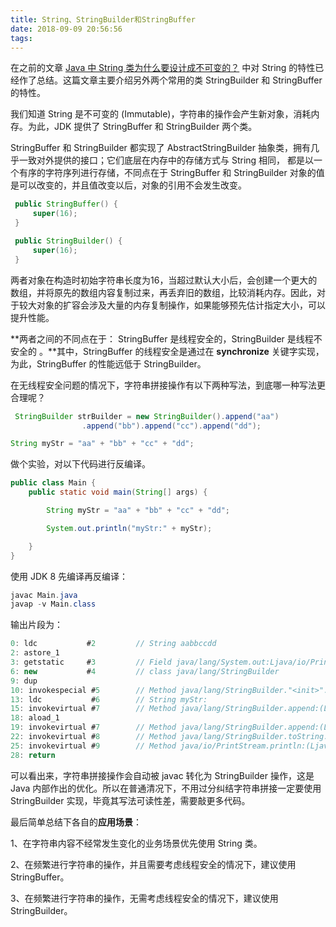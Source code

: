```yaml
---
title: String、StringBuilder和StringBuffer
date: 2018-09-09 20:56:56
tags:
---
```


在之前的文章 [Java 中 String 类为什么要设计成不可变的？](http://wuzhangyang.com/2018/09/01/why-string-is-immutable/) 中对 String 的特性已经作了总结。这篇文章主要介绍另外两个常用的类 StringBuilder 和 StringBuffer 的特性。

我们知道 String 是不可变的 (Immutable)，字符串的操作会产生新对象，消耗内存。为此，JDK 提供了 StringBuffer 和 StringBuilder 两个类。

StringBuffer 和 StringBuilder 都实现了 AbstractStringBuilder 抽象类，拥有几乎一致对外提供的接口；它们底层在内存中的存储方式与 String 相同， 都是以一个有序的字符序列进行存储，不同点在于 StringBuffer 和 StringBuilder 对象的值是可以改变的，并且值改变以后，对象的引用不会发生改变。

```java
 public StringBuffer() {
     super(16);
 }

 public StringBuilder() {
     super(16);
 }
```

两者对象在构造时初始字符串长度为16，当超过默认大小后，会创建一个更大的数组，并将原先的数组内容复制过来，再丢弃旧的数组，比较消耗内存。因此，对于较大对象的扩容会涉及大量的内存复制操作，如果能够预先估计指定大小，可以提升性能。

**两者之间的不同点在于： StringBuffer 是线程安全的，StringBuilder 是线程不安全的 。**其中，StringBuffer 的线程安全是通过在 **synchronize** 关键字实现，为此，StringBuffer 的性能远低于 StringBuilder。

在无线程安全问题的情况下，字符串拼接操作有以下两种写法，到底哪一种写法更合理呢？

```java
 StringBuilder strBuilder = new StringBuilder().append("aa")
                .append("bb").append("cc").append("dd");

String myStr = "aa" + "bb" + "cc" + "dd";
```

做个实验，对以下代码进行反编译。

```java
public class Main {
    public static void main(String[] args) {

        String myStr = "aa" + "bb" + "cc" + "dd";

        System.out.println("myStr:" + myStr);

    }
}
```

使用 JDK 8 先编译再反编译：

```java
javac Main.java
javap -v Main.class
```

输出片段为：

```java
0: ldc           #2         // String aabbccdd
2: astore_1
3: getstatic     #3         // Field java/lang/System.out:Ljava/io/PrintStream;
6: new           #4         // class java/lang/StringBuilder
9: dup
10: invokespecial #5        // Method java/lang/StringBuilder."<init>":()V
13: ldc           #6        // String myStr:
15: invokevirtual #7        // Method java/lang/StringBuilder.append:(Ljava/lang/String;)Ljava/lang/StringBuilder;
18: aload_1
19: invokevirtual #7        // Method java/lang/StringBuilder.append:(Ljava/lang/String;)Ljava/lang/StringBuilder;
22: invokevirtual #8        // Method java/lang/StringBuilder.toString:()Ljava/lang/String;
25: invokevirtual #9        // Method java/io/PrintStream.println:(Ljava/lang/String;)V
28: return
```

可以看出来，字符串拼接操作会自动被 javac 转化为 StringBuilder 操作，这是 Java 内部作出的优化。所以在普通清况下，不用过分纠结字符串拼接一定要使用 StringBuilder 实现，毕竟其写法可读性差，需要敲更多代码。

最后简单总结下各自的**应用场景**：

1、在字符串内容不经常发生变化的业务场景优先使用 String 类。

2、在频繁进行字符串的操作，并且需要考虑线程安全的情况下，建议使用 StringBuffer。

3、在频繁进行字符串的操作，无需考虑线程安全的情况下，建议使用 StringBuilder。

 

